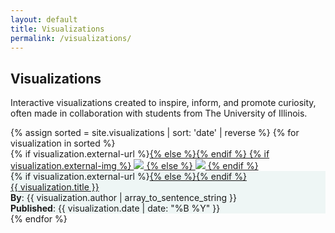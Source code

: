 ```yaml
---
layout: default
title: Visualizations
permalink: /visualizations/
---
```


## Visualizations

Interactive visualizations created to inspire, inform, and promote curiosity, often made in collaboration with students
from The University of Illinois.

<div class="row">
{% assign sorted = site.visualizations | sort: 'date' | reverse %}
{% for visualization in sorted %}
  <div class="col-md-4 col-12">
    <div class="card vcard">
      <div>
        {% if visualization.external-url %}<a href="{{ visualization.external-url }}">{% else %}<a href="{{ visualization.url }}">{% endif %}
        {% if visualization.external-img %}
          <img src="{{ visualization.external-img }}" class="img-fluid">
        {% else %}
          <img src="{{ visualization.url | absolute_url }}{{ visualization.social-img }}" class="img-fluid">
        {% endif %}
        </a>
      </div>
      <div style="background-color: hsl(173, 30%, 95%);">
        {% if visualization.external-url %}<a href="{{ visualization.external-url }}">{% else %}<a href="{{ visualization.url }}">{% endif %}
          <div class="title">{{ visualization.title }}</div>
        </a>
        <div class="authors">
          <b>By</b>: {{ visualization.author | array_to_sentence_string }}<br>
          <b>Published</b>: {{ visualization.date | date: "%B %Y" }}
        </div>
      </div>
    </div>
  </div>
{% endfor %}
</div>
